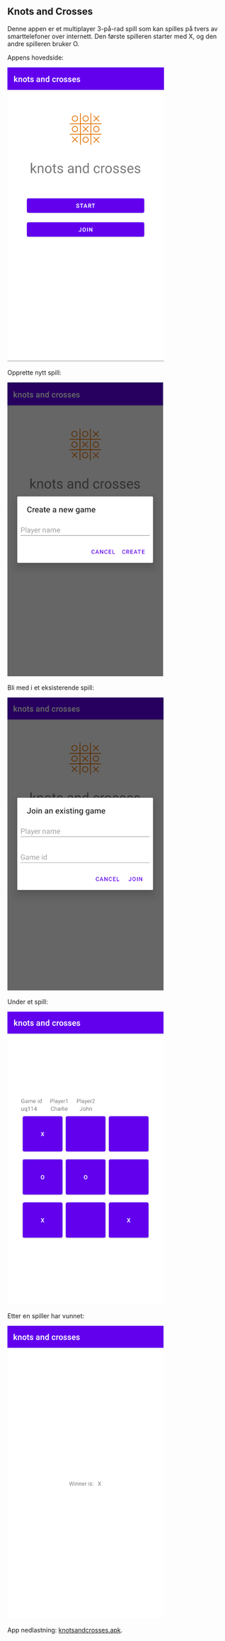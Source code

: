 ## Knots and Crosses
Denne appen er et multiplayer 3-på-rad spill som kan spilles på tvers av smarttelefoner over internett. Den første spilleren starter med X, og den andre spilleren bruker O.

Appens hovedside:

![](./static-files/front-page.png)

Opprette nytt spill:

![](./static-files/new-game.png)

Bli med i et eksisterende spill:

![](./static-files/join-game.png)

Under et spill:

![](./static-files/in-game.png)

Etter en spiller har vunnet:

![](./static-files/end-game.png)

App nedlastning: [knotsandcrosses.apk](./static-files/app-release-unsigned.apk).
